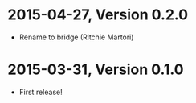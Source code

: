 2015-04-27, Version 0.2.0
=========================

 * Rename to bridge (Ritchie Martori)


2015-03-31, Version 0.1.0
=========================

 * First release!
